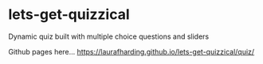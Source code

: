 # lets-get-quizzical
Dynamic quiz built with multiple choice questions and sliders


Github pages here... https://laurafharding.github.io/lets-get-quizzical/quiz/


